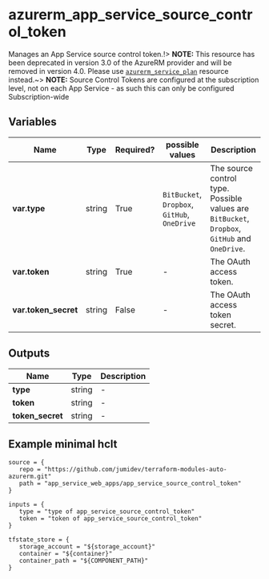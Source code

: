# azurerm_app_service_source_control_token

Manages an App Service source control token.!> **NOTE:** This resource has been deprecated in version 3.0 of the AzureRM provider and will be removed in version 4.0. Please use [`azurerm_service_plan`](https://registry.terraform.io/providers/hashicorp/azurerm/latest/docs/resources/service_plan) resource instead.~> **NOTE:** Source Control Tokens are configured at the subscription level, not on each App Service - as such this can only be configured Subscription-wide

## Variables

| Name | Type | Required? |  possible values |  Description |
| ---- | ---- | --------- |  ----------- | ----------- |
| **var.type** | string | True | `BitBucket`, `Dropbox`, `GitHub`, `OneDrive`  |  The source control type. Possible values are `BitBucket`, `Dropbox`, `GitHub` and `OneDrive`. | 
| **var.token** | string | True | -  |  The OAuth access token. | 
| **var.token_secret** | string | False | -  |  The OAuth access token secret. | 



## Outputs

| Name | Type | Description |
| ---- | ---- | --------- | 
| **type** | string  | - | 
| **token** | string  | - | 
| **token_secret** | string  | - | 

## Example minimal hclt

```hcl
source = {
   repo = "https://github.com/jumidev/terraform-modules-auto-azurerm.git" 
   path = "app_service_web_apps/app_service_source_control_token" 
}

inputs = {
   type = "type of app_service_source_control_token" 
   token = "token of app_service_source_control_token" 
}

tfstate_store = {
   storage_account = "${storage_account}" 
   container = "${container}" 
   container_path = "${COMPONENT_PATH}" 
}


```